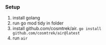### Setup

1. install golang
2. run go mod tidy in folder
3. install github.com/cosmtrek/air. `go install github.com/cosmtrek/air@latest`
4. run `air`
